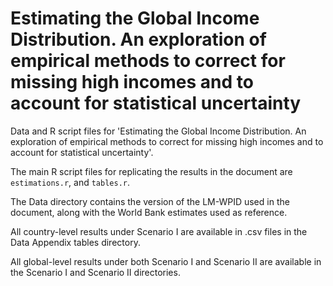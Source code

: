 # Estimating the Global Income Distribution. An exploration of empirical methods to correct for missing high incomes and to account for statistical uncertainty
Data and R script files for 'Estimating the Global Income Distribution. An exploration of empirical methods to correct for missing high incomes and to account for statistical uncertainty'.

The main R script files for replicating the results in the document are `estimations.r`, and `tables.r`.

The Data directory contains the version of the LM-WPID used in the document, along with the World Bank estimates used as reference.

All country-level results under Scenario I are available in .csv files in the Data Appendix tables directory.

All global-level results under both Scenario I and Scenario II are available in the Scenario I and Scenario II directories.
